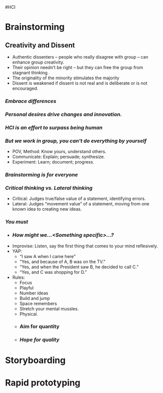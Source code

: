 #HCI
# Brainstorming
## Creativity and Dissent
- Authentic dissenters – people who really disagree with group – can enhance group creativity.
- Their opinion needn’t be right – but they can free the group from stagnant thinking.
- The originality of the minority stimulates the majority
- Dissent is weakened if dissent is not real and is deliberate or is not encouraged.
### *Embrace differences*
### *Personal desires drive changes and innovation.*
### *HCI is an effort to surpass being human*
### *But we work in group, you can't do everything by yourself*
- POV, Method: Know yours, understand others.
- Communicate: Explain; persuade; synthesize.
- Experiment: Learn; document; progress.
### *Brainstorming is for everyone*
### *Critical thinking vs. Lateral thinking*
- Critical: Judges true/false value of a statement, identifying errors.
- Lateral: Judges “movement value” of a statement, moving from one known idea to creating new ideas.
### *You must*
- ### *How might we...\<Something specific\>...?*
- Improvise: Listen, say the first thing that comes to your mind reflesively.
- YAP:
	- “I saw A when I came here” 
	- “Yes, and because of A, B was on the TV.” 
	- “Yes, and when the President saw B, he decided to call C.” 
	- “Yes, and C was shopping for D.”
- Rules:
	- Focus
	- Playful
	- Number ideas
	- Build and jump
	- Space remembers
	- Stretch your mental mussles.
	- Physical.
	- ### Aim for quantity
	- ### *Hope for quality*
# Storyboarding
# Rapid prototyping
